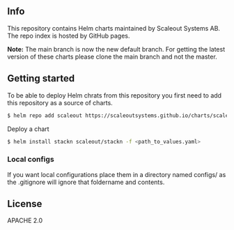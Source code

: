 ## Info

This repository contains Helm charts maintained by Scaleout Systems AB. The repo index is hosted by GitHub pages.

**Note:** The main branch is now the new default branch. For getting the latest version of these charts  please clone the main branch and not the master.


## Getting started
To be able to deploy Helm chrats from this repository you first need to add this repository as a source of charts.

```bash
$ helm repo add scaleout https://scaleoutsystems.github.io/charts/scaleout/stackn
```

Deploy a chart
```bash
$ helm install stackn scaleout/stackn -f <path_to_values.yaml>
```

### Local configs
If you want local configurations place them in a directory named configs/ as the .gitignore will ignore that foldername and contents.

## License
APACHE 2.0
